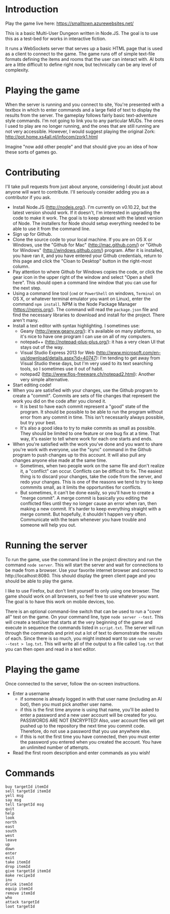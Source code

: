 Introduction
============
Play the game live here: https://smalltown.azurewebsites.net/

This is a basic Multi-User Dungeon written in Node.JS. The goal is to use this as a test-bed for works in interactive fiction.

It runs a WebSockets server that serves up a basic HTML page that is used as a client to connect to the game. The game runs off of simple text-file formats defining the items and rooms that the user can interact with. AI bots are a little difficult to define right now, but technically can be any level of complexity.

Playing the game
================
When the server is running and you connect to site, You're presented with a textbox in which to enter commands and a large field of text to display the results from the server. The gameplay follows fairly basic text-adventure style commands. I'm not going to link you to any particular MUDs. The ones I used to play are no longer running, and the ones that are still running are not very accessible. However, I would suggest playing the original Zork:
	http://pot.home.xs4all.nl/infocom/zork1.html

Imagine "now add other people" and that should give you an idea of how these sorts of games go.

Contributing
============
I'll take pull requests from just about anyone, considering I doubt just about anyone will want to contribute. I'll seriously consider adding you as a contributor if you ask.

* Install Node.JS (http://nodejs.org/). I'm currently on v0.10.22, but the latest version should work. If it doesn't, I'm interested in upgrading the code to make it work. The goal is to keep abreast with the latest version of Node. The installers for Node should setup everything needed to be able to use it from the command line.
* Sign up for Github.
* Clone the source code to your local machine. If you are on OS X or Windows, use the "Github for Mac" (http://mac.github.com/) or "Github for Windows" (http://windows.github.com/) program. After it is installed, you have ran it, and you have entered your Github credentials, return to this page and click the "Cloan to Desktop" button in the right-most column.
* Pay attention to where Github for Windows copies the code, or click the gear icon in the upper right of the window and select "Open a shell here". This should open a command line window that you can use for the next step.
* Using a command line tool (`cmd` or `PowerShell` on windows, `Terminal` on OS X, or whatever terminal emulator you want on Linux), enter the command `npm install`. NPM is the Node Package Manager (https://npmjs.org/). The command will read the `package.json` file and find the necessary libraries to download and install for the project. There aren't many.
* Install a text editor with syntax highlighting. I sometimes use:
    * Geany (http://www.geany.org/): it's available on many platforms, so it's nice to have one program I can use on all of my computers.
	* notepad++ (http://notepad-plus-plus.org/): it has a very clean UI that stays out of the way.
	* Visual Studio Express 2013 for Web (http://www.microsoft.com/en-us/download/details.aspx?id=40747): I'm tending to get away from Visual Studio these days, but I'm very used to its text searching tools, so I sometimes use it out of habit.
	* notepad2 (http://www.flos-freeware.ch/notepad2.html): Another very simple alternative.
* Start editing code!
* When you are satisfied with your changes, use the Github program to create a "commit". Commits are sets of file changes that represent the work you did on the code after you cloned it.
    * It is best to have each commit represent a "good" state of the program. It should be possible to be able to run the program without error from any commit in time. This isn't necessarily always possible, but try your best.
	* It's also a good idea to try to make commits as small as possible. They should be limited to one feature or one bug fix at a time. That way, it's easier to tell where work for each one starts and ends.
* When you're satisfied with the work you've done and you want to share you're work with everyone, use the "sync" command in the Github program to push changes up to this account. It will also pull any changes anyone else made at the same time.
   * Sometimes, when two people work on the same file and don't realize it, a "conflict" can occur. Conflicts can be difficult to fix. The easiest thing is to discard your changes, take the code from the server, and redo your changes. This is one of the reasons we tend to try to keep commmits small, as it limits the opportunities for conflicts.
   * But sometimes, it can't be done easily, so you'll have to create a "merge commit". A merge commit is basically you editing the conflicted files until they no longer cause an error when ran, then making a new commit. It's harder to keep everything straight with a merge commit. But hopefully, it shouldn't happen very often. Communicate with the team whenever you have trouble and someone will help you out.

Running the server
==================
To run the game, use the command line in the project directory and run the command `node server`. This will start the server and wait for connections to be made from a browser. Use your favorite internet browser and connect to http://localhost:8080. This should display the green client page and you should be able to play the game.

I like to use Firefox, but don't limit yourself to only using one browser. The game should work on all browsers, so feel free to use whatever you want. The goal is to have this work on mobile devices, too.

There is an optional command-line switch that can be used to run a "cover all" test on the game. On your command line, type `node server --test`. This will create a testUser that starts at the very beginning of the game and execute in sequence the commands listed in `script.txt`. The server will run through the commands and print out a lot of text to demonstrate the results of each. Since there is so much, you might instead want to use `node server --test > log.txt`. This will write all of the output to a file called `log.txt` that you can then open and read in a text editor.

Playing the game
================
Once connected to the server, follow the on-screen instructions.

* Enter a username
	* if someone is already logged in with that user name (including an AI bot), then you must pick another user name.
    * if this is the first time anyone is using that name, you'll be asked to enter a password and a new user account will be created for you. PASSWORDS ARE NOT ENCRYPTED! Also, user account files will get pushed up to the repository the next time you commit code. Therefore, do not use a password that you use anywhere else.
	* if this is not the first time you have connected, then you must enter the password you entered when you created the account. You have an unlimited number of attempts.
* Read the first room description and enter commands as you wish!

Commands
========
    buy targetId itemId
    sell targetId itemId
    yell msg
    say msg
    tell targetId msg
    quit
    help
    look
    north
    east
    south
    west
    leave
    up
    down
    enter
    exit
    take itemId
    drop itemId
    give targetId itemId
    make recipeId
    inv
    drink itemId
    equip itemId
    remove itemId
    who
    attack targetId
    loot targetId
